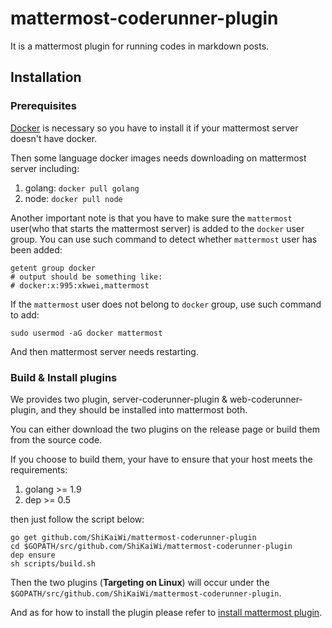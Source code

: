 # mattermost-coderunner-plugin
It is a mattermost plugin for running codes in markdown posts.

## Installation
### Prerequisites
[Docker](https://docs.docker.com/install/) is necessary so you have to install it if your mattermost server doesn't have docker.

Then some language docker images needs downloading on mattermost server including:
1. golang: `docker pull golang`
2. node: `docker pull node`

Another important note is that you have to make sure the `mattermost` user(who that starts the mattermost server) is added to the `docker` user group. You can use such command to detect whether `mattermost` user has been added:
```
getent group docker
# output should be something like:
# docker:x:995:xkwei,mattermost
```

If the `mattermost` user does not belong to `docker` group, use such command to add:
```
sudo usermod -aG docker mattermost
```
And then mattermost server needs restarting.

### Build & Install plugins
We provides two plugin, server-coderunner-plugin & web-coderunner-plugin, and they should be installed into mattermost both.

You can either download the two plugins on the release page or build them from the source code.

If you choose to build them, your have to ensure that your host meets the requirements:
1. golang >= 1.9
2. dep >= 0.5

then just follow the script below:
```
go get github.com/ShiKaiWi/mattermost-coderunner-plugin
cd $GOPATH/src/github.com/ShiKaiWi/mattermost-coderunner-plugin
dep ensure
sh scripts/build.sh
```

Then the two plugins (**Targeting on Linux**) will occur under the  `$GOPATH/src/github.com/ShiKaiWi/mattermost-coderunner-plugin`.

And as for how to install the plugin please refer to [install mattermost plugin](https://developers.mattermost.com/extend/plugins/server/hello-world/#installing-the-plugin).